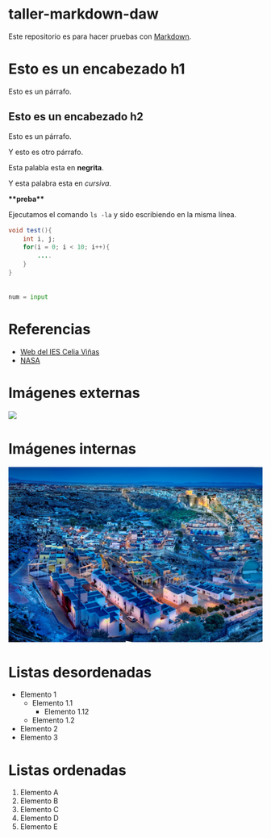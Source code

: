 # taller-markdown-daw

Este repositorio es para hacer pruebas con [Markdown][1].

# Esto es un encabezado h1

Esto es un párrafo.

## Esto es un encabezado h2

Esto es un párrafo.

Y esto es otro párrafo.

Esta palabla esta en **negrita**.

Y esta palabra esta en *cursiva*.

**\*\*preba\*\***

Ejecutamos el comando `ls -la` y sido escribiendo en la misma línea.

```java
void test(){
    int i, j;
    for(i = 0; i < 10; i++){
        ....
    }
}

```

```python

num = input

```

# Referencias

- [Web del IES Celia Viñas](https://iescelia.org)
- [NASA](https://nasa.gov)

[1]: https://es.wikipedia.org/wiki/Markdown

# Imágenes externas

![](https://www.turismodealmeria.org/wp-content/uploads/2022/03/Bienvenidos-a-Almeria-Panoramicas-Turismo-Almeria.jpg)

# Imágenes internas

![](./images/photo_75.jpg)

# Listas desordenadas

- Elemento 1
  - Elemento 1.1
    - Elemento 1.12
  - Elemento 1.2
- Elemento 2
- Elemento 3

# Listas ordenadas

1. Elemento A
2. Elemento B
3. Elemento C
5. Elemento D
4. Elemento E
